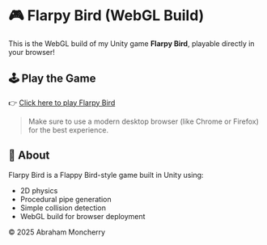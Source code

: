 # 🎮 Flarpy Bird (WebGL Build)

This is the WebGL build of my Unity game **Flarpy Bird**, playable directly in your browser!

## 🕹️ Play the Game

👉 [Click here to play Flarpy Bird]( https://abraham-moncherry.github.io/Flarpy-Bird-Web/)  

> Make sure to use a modern desktop browser (like Chrome or Firefox) for the best experience.

## 🚀 About

Flarpy Bird is a Flappy Bird-style game built in Unity using:
- 2D physics
- Procedural pipe generation
- Simple collision detection
- WebGL build for browser deployment

© 2025 Abraham Moncherry
